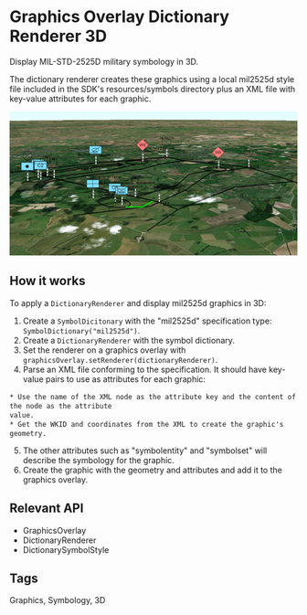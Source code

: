 # Graphics Overlay Dictionary Renderer 3D

Display MIL-STD-2525D military symbology in 3D.

The dictionary renderer creates these graphics using a local mil2525d style file included in the SDK's 
resources/symbols directory plus an XML file with key-value attributes for each graphic.

![](GraphicsOverlayDictionaryRenderer3D.png)

## How it works

To apply a `DictionaryRenderer` and display mil2525d graphics in 3D:


  1. Create a `SymbolDicitonary` with the "mil2525d" specification type: `SymbolDictionary("mil2525d")`.
  2. Create a `DictionaryRenderer` with the symbol dictionary.
  3. Set the renderer on a graphics overlay with `graphicsOverlay.setRenderer(dictionaryRenderer)`.
  4. Parse an XML file conforming to the specification. It should have key-value pairs to use as attributes for 
  each graphic:
  
    * Use the name of the XML node as the attribute key and the content of the node as the attribute 
    value.
    * Get the WKID and coordinates from the XML to create the graphic's geometry.
  5. The other attributes such as "symbolentity" and "symbolset" will describe the symbology for the graphic.
  6. Create the graphic with the geometry and attributes and add it to the graphics overlay.


## Relevant API


  * GraphicsOverlay
  * DictionaryRenderer
  * DictionarySymbolStyle


## Tags
Graphics, Symbology, 3D